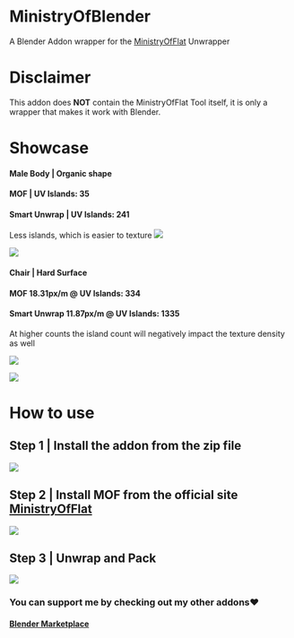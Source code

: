 # MinistryOfBlender
A Blender Addon wrapper for the [MinistryOfFlat](https://www.quelsolaar.com/ministry_of_flat/) Unwrapper

# Disclaimer
This addon does **NOT** contain the MinistryOfFlat Tool itself, it is only a wrapper that makes it work with Blender.


# Showcase

#### Male Body | Organic shape
####  MOF | UV Islands: 35
#### Smart Unwrap | UV Islands: 241
Less islands, which is easier to texture
![](https://raw.githubusercontent.com/Ultikynnys/MinistryOfBlender/refs/heads/main/Comparison.png)

![](https://raw.githubusercontent.com/Ultikynnys/MinistryOfBlender/refs/heads/main/Comparison2.png)


#### Chair | Hard Surface
#### MOF 18.31px/m @ UV Islands: 334
#### Smart Unwrap 11.87px/m  @ UV Islands: 1335

At higher counts the island count will negatively impact the texture density as well

![](https://raw.githubusercontent.com/Ultikynnys/MinistryOfBlender/refs/heads/main/Comparison3.png)


![](https://raw.githubusercontent.com/Ultikynnys/MinistryOfBlender/refs/heads/main/Comparison4.png)


# How to use

## Step 1 | Install the addon from the zip file

![](https://raw.githubusercontent.com/Ultikynnys/MinistryOfBlender/refs/heads/main/Step1.png)


## Step 2 | Install MOF from the official site [MinistryOfFlat](https://www.quelsolaar.com/ministry_of_flat/)

![](https://raw.githubusercontent.com/Ultikynnys/MinistryOfBlender/refs/heads/main/Step2.png)

## Step 3 | Unwrap and Pack

![](https://raw.githubusercontent.com/Ultikynnys/MinistryOfBlender/refs/heads/main/Step3.webp)

### You can support me by checking out my other addons❤️
#### [Blender Marketplace](https://blendermarket.com/creators/ultikynnys)